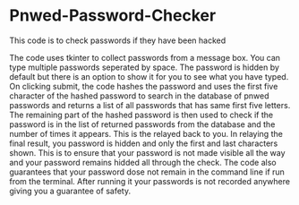 # Pnwed-Password-Checker
This code is to check passwords if they have been hacked

The code uses tkinter to collect passwords from a message box. You can type multiple passwords seperated by space. The password is hidden by default but there is an option to show it for you to see what you have typed. 
On clicking submit, the code hashes the password and uses the first five character of the hashed password to search in the database of pnwed passwords and returns a list of all passwords that has same first five letters.
The remaining part of the hashed password is then used to check if the password is in the list of returned passwords from the database and the number of times it appears.
This is the relayed back to you. In relaying the final result, you password is hidden and only the first and last characters shown. This is to ensure that your password is not made visible all the way and your password remains hidded all through the check.
The code also guarantees that your password dose not remain in the command line if run from the terminal. After running it your passwords is not recorded anywhere giving you a guarantee of safety.
